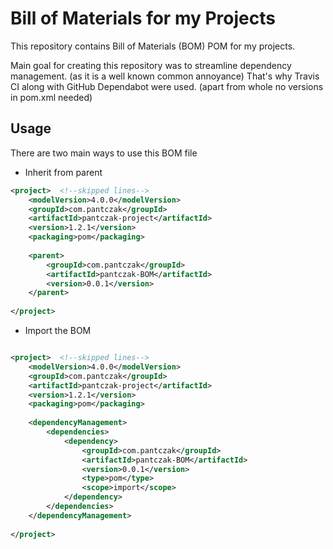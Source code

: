 # Bill of Materials for my Projects

This repository contains Bill of Materials (BOM) POM for my projects.

Main goal for creating this repository was to streamline dependency management. (as it is a well known common annoyance)
That's why Travis CI along with GitHub Dependabot were used. (apart from whole no versions in pom.xml needed)

## Usage

There are two main ways to use this BOM file

* Inherit from parent

```xml
<project>  <!--skipped lines-->
    <modelVersion>4.0.0</modelVersion>
    <groupId>com.pantczak</groupId>
    <artifactId>pantczak-project</artifactId>
    <version>1.2.1</version>
    <packaging>pom</packaging>
    
    <parent>
        <groupId>com.pantczak</groupId>
        <artifactId>pantczak-BOM</artifactId>
        <version>0.0.1</version>
    </parent>
    
</project>
```

* Import the BOM

```xml

<project>  <!--skipped lines-->
    <modelVersion>4.0.0</modelVersion>
    <groupId>com.pantczak</groupId>
    <artifactId>pantczak-project</artifactId>
    <version>1.2.1</version>
    <packaging>pom</packaging>
    
    <dependencyManagement>
        <dependencies>
            <dependency>
                <groupId>com.pantczak</groupId>
                <artifactId>pantczak-BOM</artifactId>
                <version>0.0.1</version>
                <type>pom</type>
                <scope>import</scope>
            </dependency>
        </dependencies>
    </dependencyManagement>
    
</project>

```
